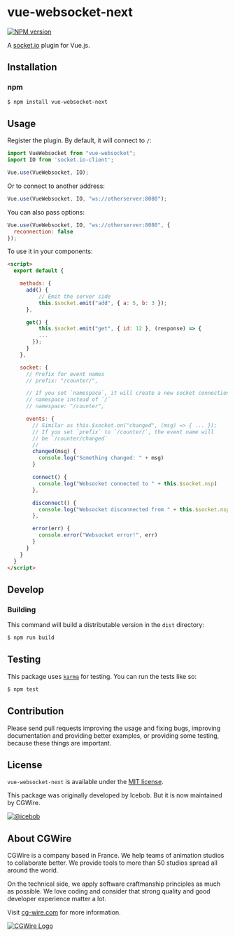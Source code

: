 # vue-websocket-next

[![NPM version](https://img.shields.io/npm/v/vue-websocket-next.svg)](https://www.npmjs.com/package/vue-websocket-next)

A [socket.io](https://socket.io) plugin for Vue.js.


## Installation

### npm

```bash
$ npm install vue-websocket-next
```

## Usage
Register the plugin. By default, it will connect to `/`:

```js
import VueWebsocket from "vue-websocket";
import IO from 'socket.io-client';

Vue.use(VueWebsocket, IO);
```

Or to connect to another address:

```js
Vue.use(VueWebsocket, IO, "ws://otherserver:8080");
```

You can also pass options:

```js
Vue.use(VueWebsocket, IO, "ws://otherserver:8080", {
  reconnection: false
});
```

To use it in your components:

```html
<script>
  export default {

    methods: {
      add() {
          // Emit the server side
          this.$socket.emit("add", { a: 5, b: 3 });
      },

      get() {
          this.$socket.emit("get", { id: 12 }, (response) => {
          ...
        });
      }
    },

    socket: {
      // Prefix for event names
      // prefix: "/counter/",

      // If you set `namespace`, it will create a new socket connection to the 
      // namespace instead of `/`
      // namespace: "/counter",

      events: {
        // Similar as this.$socket.on("changed", (msg) => { ... });
        // If you set `prefix` to `/counter/`, the event name will 
        // be `/counter/changed`
        //
        changed(msg) {
          console.log("Something changed: " + msg)
        }

        connect() {
          console.log("Websocket connected to " + this.$socket.nsp)
        },

        disconnect() {
          console.log("Websocket disconnected from " + this.$socket.nsp)
        },

        error(err) {
          console.error("Websocket error!", err)
        }
      }
    }
  }
</script>
```

## Develop

### Building

This command will build a distributable version in the `dist` directory:

```bash
$ npm run build
```

## Testing
This package uses [`karma`](https://www.npmjs.com/package/karma) for testing. You can run the tests like so:

```bash
$ npm test
```

## Contribution

Please send pull requests improving the usage and fixing bugs, improving documentation and providing better examples, or providing some testing, because these things are important.

## License

`vue-websocket-next` is available under the [MIT license](https://tldrlegal.com/license/mit-license).

This package was originally developed by Icebob. But it is now maintained by
CGWire.

[![@icebob](https://img.shields.io/badge/github-icebob-green.svg)](https://github.com/icebob) 


## About CGWire

CGWire is a company based in France. We help teams of animation
studios to collaborate better. We provide tools to more than 50 studios spread
all around the world.

On the technical side, we apply software craftmanship principles as much as
possible. We love coding and consider that strong quality and good developer
experience matter a lot.

Visit [cg-wire.com](https://cg-wire.com) for more information.

[![CGWire Logo](https://zou.cg-wire.com/cgwire.png)](https://cg-wire.com)
